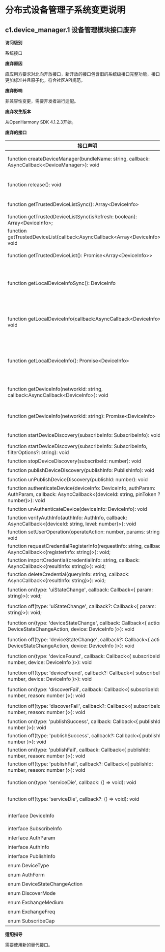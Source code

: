 # 分布式设备管理子系统变更说明

## c1.device_manager.1 设备管理模块接口废弃

**访问级别**

系统接口

**废弃原因**

应应用方要求对北向开放接口，新开放的接口包含旧的系统级接口完整功能，接口更加标准并且原子化，符合社区API规范。

**废弃影响**

非兼容性变更，需要开发者进行适配。

**废弃发生版本**

从OpenHarmony SDK 4.1.2.3开始。

**废弃的接口**

| 接口声明 | 废弃说明 | 替代接口 |
| -- | -- | -- |
| function createDeviceManager(bundleName: string, callback: AsyncCallback&lt;DeviceManager&gt;): void | 使用[deviceManager.createDeviceManager](https://gitee.com/openharmony/docs/blob/master/zh-cn/application-dev/reference/apis/js-apis-distributedDeviceManager.md#devicemanagercreatedevicemanager)接口创建一个设备管理实例 | function createDeviceManager(bundleName: string): DeviceManager; |
| function release(): void | 使用[deviceManager.releaseDeviceManager](https://gitee.com/openharmony/docs/blob/master/zh-cn/application-dev/reference/apis/js-apis-distributedDeviceManager.md#devicemanagerreleasedevicemanager)释放DeviceManager实例 | function releaseDeviceManager(deviceManager: DeviceManager): void; |
| function getTrustedDeviceListSync(): Array&lt;DeviceInfo&gt; | 使用[getAvailableDeviceListSync](https://gitee.com/openharmony/docs/blob/master/zh-cn/application-dev/reference/apis/js-apis-distributedDeviceManager.md#getavailabledevicelistsync)同步获取所有可信设备列表 | function getAvailableDeviceListSync(): Array&lt;DeviceBasicInfo&gt;; |
| function getTrustedDeviceListSync(isRefresh: boolean): Array&lt;DeviceInfo&gt;; | 废弃 | 无替代接口 |
| function getTrustedDeviceList(callback:AsyncCallback&lt;Array&lt;DeviceInfo&gt;&gt;): void | 使用[getAvailableDeviceList](https://gitee.com/openharmony/docs/blob/master/zh-cn/application-dev/reference/apis/js-apis-distributedDeviceManager.md#getavailabledevicelist)获取所有可信设备列表 | function getAvailableDeviceList(callback:AsyncCallback&lt;Array&lt;DeviceBasicInfo&gt;&gt;): void; |
| function getTrustedDeviceList(): Promise&lt;Array&lt;DeviceInfo&gt;&gt; | 使用[getAvailableDeviceList](https://gitee.com/openharmony/docs/blob/master/zh-cn/application-dev/reference/apis/js-apis-distributedDeviceManager.md#getavailabledevicelist-1)获取所有可信设备列表 | function getAvailableDeviceList(): Promise&lt;Array&lt;DeviceBasicInfo&gt;&gt;; |
| function getLocalDeviceInfoSync(): DeviceInfo | 使用[getLocalDeviceNetworkId](https://gitee.com/openharmony/docs/blob/master/zh-cn/application-dev/reference/apis/js-apis-distributedDeviceManager.md#getlocaldevicenetworkid)获取本地设备网络标识，[getLocalDeviceName](https://gitee.com/openharmony/docs/blob/master/zh-cn/application-dev/reference/apis/js-apis-distributedDeviceManager.md#getlocaldevicename)获取本地设备名称，[getLocalDeviceType](https://gitee.com/openharmony/docs/blob/master/zh-cn/application-dev/reference/apis/js-apis-distributedDeviceManager.md#getlocaldevicetype)获取本地设备类型，[getLocalDeviceId](https://gitee.com/openharmony/docs/blob/master/zh-cn/application-dev/reference/apis/js-apis-distributedDeviceManager.md#getlocaldeviceid)获取本地设备id | function getLocalDeviceNetworkId(): string; function getLocalDeviceName(): string; function getLocalDeviceType(): number; function getLocalDeviceId(): string; |
| function getLocalDeviceInfo(callback:AsyncCallback&lt;DeviceInfo&gt;): void | 使用[getLocalDeviceNetworkId](https://gitee.com/openharmony/docs/blob/master/zh-cn/application-dev/reference/apis/js-apis-distributedDeviceManager.md#getlocaldevicenetworkid)获取本地设备网络标识，[getLocalDeviceName](https://gitee.com/openharmony/docs/blob/master/zh-cn/application-dev/reference/apis/js-apis-distributedDeviceManager.md#getlocaldevicename)获取本地设备名称，[getLocalDeviceType](https://gitee.com/openharmony/docs/blob/master/zh-cn/application-dev/reference/apis/js-apis-distributedDeviceManager.md#getlocaldevicetype)获取本地设备类型，[getLocalDeviceId](https://gitee.com/openharmony/docs/blob/master/zh-cn/application-dev/reference/apis/js-apis-distributedDeviceManager.md#getlocaldeviceid)获取本地设备id | function getLocalDeviceNetworkId(): string; function getLocalDeviceName(): string; function getLocalDeviceType(): number; function getLocalDeviceId(): string; |
| function getLocalDeviceInfo(): Promise&lt;DeviceInfo&gt; | 使用[getLocalDeviceNetworkId](https://gitee.com/openharmony/docs/blob/master/zh-cn/application-dev/reference/apis/js-apis-distributedDeviceManager.md#getlocaldevicenetworkid)获取本地设备网络标识，[getLocalDeviceName](https://gitee.com/openharmony/docs/blob/master/zh-cn/application-dev/reference/apis/js-apis-distributedDeviceManager.md#getlocaldevicename)获取本地设备名称，[getLocalDeviceType](https://gitee.com/openharmony/docs/blob/master/zh-cn/application-dev/reference/apis/js-apis-distributedDeviceManager.md#getlocaldevicetype)获取本地设备类型，[getLocalDeviceId](https://gitee.com/openharmony/docs/blob/master/zh-cn/application-dev/reference/apis/js-apis-distributedDeviceManager.md#getlocaldeviceid)获取本地设备id | function getLocalDeviceNetworkId(): string; function getLocalDeviceName(): string; function getLocalDeviceType(): number; function getLocalDeviceId(): string; |
| function getDeviceInfo(networkId: string, callback:AsyncCallback&lt;DeviceInfo&gt;): void | 使用[getDeviceName](https://gitee.com/openharmony/docs/blob/master/zh-cn/application-dev/reference/apis/js-apis-distributedDeviceManager.md#getdevicename)通过指定设备的网络标识获取该设备名称，[getDeviceType](https://gitee.com/openharmony/docs/blob/master/zh-cn/application-dev/reference/apis/js-apis-distributedDeviceManager.md#getdevicetype)通过指定设备的网络标识获取该设备类型 | function getDeviceName(networkId: string): string; function getDeviceType(networkId: string): number; |
| function getDeviceInfo(networkId: string): Promise&lt;DeviceInfo&gt; | 使用[getDeviceName](https://gitee.com/openharmony/docs/blob/master/zh-cn/application-dev/reference/apis/js-apis-distributedDeviceManager.md#getdevicename)通过指定设备的网络标识获取该设备名称，[getDeviceType](https://gitee.com/openharmony/docs/blob/master/zh-cn/application-dev/reference/apis/js-apis-distributedDeviceManager.md#getdevicetype)通过指定设备的网络标识获取该设备类型 | function getDeviceName(networkId: string): string; function getDeviceType(networkId: string): number; |
| function startDeviceDiscovery(subscribeInfo: SubscribeInfo): void | 使用[startDiscovering](https://gitee.com/openharmony/docs/blob/master/zh-cn/application-dev/reference/apis/js-apis-distributedDeviceManager.md#startdiscovering)发现周边设备 | function startDiscovering(discoverParam: {[key:&nbsp;string]:&nbsp;Object} , filterOptions?: {[key:&nbsp;string]:&nbsp;Object} ): void; |
| function startDeviceDiscovery(subscribeInfo: SubscribeInfo, filterOptions?: string): void | 使用[startDiscovering](https://gitee.com/openharmony/docs/blob/master/zh-cn/application-dev/reference/apis/js-apis-distributedDeviceManager.md#startdiscovering)发现周边设备 | function startDiscovering(discoverParam: {[key:&nbsp;string]:&nbsp;Object} , filterOptions?: {[key:&nbsp;string]:&nbsp;Object} ): void; |
| function stopDeviceDiscovery(subscribeId: number): void | 使用[stopDiscovering](https://gitee.com/openharmony/docs/blob/master/zh-cn/application-dev/reference/apis/js-apis-distributedDeviceManager.md#stopdiscovering)停止发现周边设备 | function stopDiscovering(): void; |
| function publishDeviceDiscovery(publishInfo: PublishInfo): void | 废弃 | 无替代接口 |
| function unPublishDeviceDiscovery(publishId: number): void | 废弃 | 无替代接口 |
| function authenticateDevice(deviceInfo: DeviceInfo, authParam: AuthParam, callback: AsyncCallback&lt;{deviceId: string, pinToken ?: number}&gt;): void | 使用[bindTarget](https://gitee.com/openharmony/docs/blob/master/zh-cn/application-dev/reference/apis/js-apis-distributedDeviceManager.md#bindtarget)认证设备 | function bindTarget(deviceId: string, bindParam: {[key:&nbsp;string]:&nbsp;Object} , callback: AsyncCallback&lt;{deviceId: string}>): void; |
| function unAuthenticateDevice(deviceInfo: DeviceInfo): void | 使用[unbindTarget](https://gitee.com/openharmony/docs/blob/master/zh-cn/application-dev/reference/apis/js-apis-distributedDeviceManager.md#unbindtarget)解除认证设备 | function unbindTarget(deviceId: string): void; |
| function verifyAuthInfo(authInfo: AuthInfo, callback: AsyncCallback&lt;{deviceId: string, level: number}&gt;): void | 废弃 | 无替代接口 |
| function setUserOperation(operateAction: number, params: string): void | 使用[replyUiAction](https://gitee.com/openharmony/docs/blob/master/zh-cn/application-dev/reference/apis/js-apis-distributedDeviceManager.md#replyuiaction)回复用户ui操作行为 | function replyUiAction(action: number, actionResult: string): void; |
| function requestCredentialRegisterInfo(requestInfo: string, callback: AsyncCallback&lt;{registerInfo: string}&gt;): void; | 废弃 | 无替代接口 |
| function importCredential(credentialInfo: string, callback: AsyncCallback&lt;{resultInfo: string}&gt;): void; | 废弃 | 无替代接口 |
| function deleteCredential(queryInfo: string, callback: AsyncCallback&lt;{resultInfo: string}&gt;): void; | 废弃 | 无替代接口 |
| function on(type: 'uiStateChange', callback: Callback&lt;{ param: string}&gt;): void; | 使用[on('replyResult')](https://gitee.com/openharmony/docs/blob/master/zh-cn/application-dev/reference/apis/js-apis-distributedDeviceManager.md#onreplyresult)回复UI操作结果回调 | function on(type: 'replyResult', callback: Callback&lt;{ param: string}&gt;): void; |
| function off(type: 'uiStateChange', callback?: Callback&lt;{ param: string}&gt;): void; | 使用[off('replyResult')](https://gitee.com/openharmony/docs/blob/master/zh-cn/application-dev/reference/apis/js-apis-distributedDeviceManager.md#offreplyresult)取消回复UI操作结果回调 | function off(type: 'replyResult', callback?: Callback&lt;{ param: string}&gt;): void; |
| function on(type: 'deviceStateChange',  callback: Callback&lt;{ action: DeviceStateChangeAction, device: DeviceInfo }&gt;): void | 使用[on('deviceStateChange')](https://gitee.com/openharmony/docs/blob/master/zh-cn/application-dev/reference/apis/js-apis-distributedDeviceManager.md#ondevicestatechange)注册设备状态回调 | function on(type: 'deviceStateChange', callback: Callback&lt;{ action: DeviceStateChange, device: DeviceBasicInfo }&gt;): void; |
| function off(type: 'deviceStateChange', callback?: Callback&lt;{ action: DeviceStateChangeAction, device: DeviceInfo }&gt;): void | 使用[off('deviceStateChange')](https://gitee.com/openharmony/docs/blob/master/zh-cn/application-dev/reference/apis/js-apis-distributedDeviceManager.md#offdevicestatechange)取消注册设备状态回调 | function off(type: 'deviceStateChange', callback?: Callback&lt;{ action: DeviceStateChange, device: DeviceBasicInfo }&gt;): void; |
| function on(type: 'deviceFound', callback: Callback&lt;{ subscribeId: number, device: DeviceInfo }&gt;): void | 使用[on('discoverSuccess')](https://gitee.com/openharmony/docs/blob/master/zh-cn/application-dev/reference/apis/js-apis-distributedDeviceManager.md#ondiscoversuccess)注册发现设备成功回调监听 | function on(type: 'discoverSuccess', callback: Callback&lt;{ device: DeviceBasicInfo }&gt;): void; |
| function off(type: 'deviceFound', callback?: Callback&lt;{ subscribeId: number, device: DeviceInfo }&gt;): void | 使用[off('discoverSuccess')](https://gitee.com/openharmony/docs/blob/master/zh-cn/application-dev/reference/apis/js-apis-distributedDeviceManager.md#offdiscoversuccess)取消注册设备发现成功回调 | function off(type: 'discoverSuccess', callback?: Callback&lt;{ device: DeviceBasicInfo }&gt;): void; |
| function on(type: 'discoverFail', callback: Callback&lt;{ subscribeId: number, reason: number }&gt;): void | 使用[on('discoverFailure')](https://gitee.com/openharmony/docs/blob/master/zh-cn/application-dev/reference/apis/js-apis-distributedDeviceManager.md#ondiscoverfailure)注册设备发现失败回调监听 | function on(type: 'discoverFailure', callback: Callback&lt;{ reason: number }&gt;): void; |
| function off(type: 'discoverFail', callback?: Callback&lt;{ subscribeId: number, reason: number }&gt;): void | 使用[off('discoverFailure')](https://gitee.com/openharmony/docs/blob/master/zh-cn/application-dev/reference/apis/js-apis-distributedDeviceManager.md#offdiscoverfailure)取消注册设备发现失败回调 | function off(type: 'discoverFailure', callback?: Callback&lt;{ reason: number }&gt;): void; |
| function on(type: 'publishSuccess', callback: Callback&lt;{ publishId: number }&gt;): void |  废弃 | 无替代接口 |
| function off(type: 'publishSuccess', callback?: Callback&lt;{ publishId: number }&gt;): void |  废弃 | 无替代接口 |
| function on(type: 'publishFail', callback: Callback&lt;{ publishId: number, reason: number }&gt;): void |  废弃 | 无替代接口 |
| function off(type: 'publishFail', callback?: Callback&lt;{ publishId: number, reason: number }&gt;): void |  废弃 | 无替代接口 |
| function on(type: 'serviceDie', callback: () =&gt; void): void | 使用[on('serviceDie')](https://gitee.com/openharmony/docs/blob/master/zh-cn/application-dev/reference/apis/js-apis-distributedDeviceManager.md#onservicedie)注册设备管理服务死亡监听 | function on(type: 'serviceDie', callback?: Callback&lt;{}&gt;): void; |
| function off(type: 'serviceDie', callback?: () =&gt; void): void | 使用[off('serviceDie')](https://gitee.com/openharmony/docs/blob/master/zh-cn/application-dev/reference/apis/js-apis-distributedDeviceManager.md#offservicedie)取消注册设备管理服务死亡监听 | function off(type: 'serviceDie', callback?: Callback&lt;{}&gt;): void; |
| interface DeviceInfo | 使用[DeviceBasicInfo](https://gitee.com/openharmony/docs/blob/master/zh-cn/application-dev/reference/apis/js-apis-distributedDeviceManager.md#devicebasicinfo)表示分布式设备基本信息 | interface DeviceBasicInfo |
| interface SubscribeInfo | 废弃 | 无替代接口 |
| interface AuthParam | 废弃 | 无替代接口 |
| interface AuthInfo | 废弃 | 无替代接口 |
| interface PublishInfo | 废弃 | 无替代接口 |
| enum DeviceType | 废弃 | 无替代接口 |
| enum AuthForm | 废弃 | 无替代接口 |
| enum DeviceStateChangeAction | 使用[DeviceStateChange](https://gitee.com/openharmony/docs/blob/master/zh-cn/application-dev/reference/apis/js-apis-distributedDeviceManager.md#devicestatechange)表示设备状态 | enum DeviceStateChange |
| enum DiscoverMode | 废弃 | 无替代接口 |
| enum ExchangeMedium | 废弃 | 无替代接口 |
| enum ExchangeFreq | 废弃 | 无替代接口 |
| enum SubscribeCap | 废弃 | 无替代接口 |

**适配指导**

需要使用新的替代接口。
